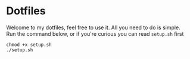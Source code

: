 # Dotfiles

Welcome to my dotfiles, feel free to use it. All you need to do is simple.<br>
Run the command below, or if you're curious you can read `setup.sh` first

```
chmod +x setup.sh
./setup.sh
```
